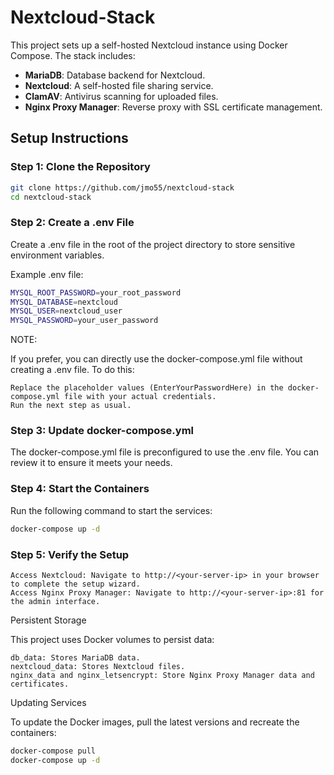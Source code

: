 # Nextcloud-Stack

This project sets up a self-hosted Nextcloud instance using Docker Compose. The stack includes:
- **MariaDB**: Database backend for Nextcloud.
- **Nextcloud**: A self-hosted file sharing service.
- **ClamAV**: Antivirus scanning for uploaded files.
- **Nginx Proxy Manager**: Reverse proxy with SSL certificate management.

## Setup Instructions

### Step 1: Clone the Repository
```bash
git clone https://github.com/jmo55/nextcloud-stack
cd nextcloud-stack
``` 

### Step 2: Create a .env File

Create a .env file in the root of the project directory to store sensitive environment variables.

Example .env file:

```bash
MYSQL_ROOT_PASSWORD=your_root_password
MYSQL_DATABASE=nextcloud
MYSQL_USER=nextcloud_user
MYSQL_PASSWORD=your_user_password
```

NOTE:

If you prefer, you can directly use the docker-compose.yml file without creating a .env file. To do this:

    Replace the placeholder values (EnterYourPasswordHere) in the docker-compose.yml file with your actual credentials.
    Run the next step as usual.

### Step 3: Update docker-compose.yml

The docker-compose.yml file is preconfigured to use the .env file. You can review it to ensure it meets your needs.

### Step 4: Start the Containers

Run the following command to start the services:

```bash
docker-compose up -d
```

### Step 5: Verify the Setup

    Access Nextcloud: Navigate to http://<your-server-ip> in your browser to complete the setup wizard.
    Access Nginx Proxy Manager: Navigate to http://<your-server-ip>:81 for the admin interface.
	
Persistent Storage

This project uses Docker volumes to persist data:

    db_data: Stores MariaDB data.
    nextcloud_data: Stores Nextcloud files.
    nginx_data and nginx_letsencrypt: Store Nginx Proxy Manager data and certificates.
	
Updating Services

To update the Docker images, pull the latest versions and recreate the containers:

```bash
docker-compose pull
docker-compose up -d
```
